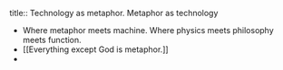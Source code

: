 title:: Technology as metaphor. Metaphor as technology

- Where metaphor meets machine. Where physics meets philosophy meets function.
- [[Everything except God is metaphor.]]
-